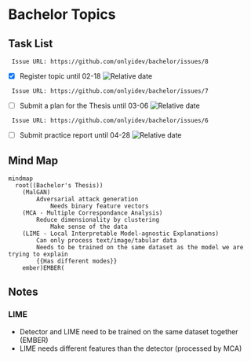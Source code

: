 # Bachelor Topics

## Task List

<!-- TODO: fix by 2025-02-18 -->
     Issue URL: https://github.com/onlyidev/bachelor/issues/8
- [x] Register topic until 02-18 ![Relative date](https://img.shields.io/date/1739915999?style=flat&label=Due&cacheSeconds=3600)
<!-- TODO: fix by 2025-03-06 -->
     Issue URL: https://github.com/onlyidev/bachelor/issues/7
- [ ] Submit a plan for the Thesis until 03-06 ![Relative date](https://img.shields.io/date/1741212000?style=flat&label=Due&cacheSeconds=3600)
<!-- TODO: fix by 2025-04-28 -->
     Issue URL: https://github.com/onlyidev/bachelor/issues/6
- [ ] Submit practice report until 04-28 ![Relative date](https://img.shields.io/date/1745787600?label=Due&cacheSeconds=3600)


## Mind Map

```mermaid
mindmap
  root((Bachelor's Thesis))
    (MalGAN)
        Adversarial attack generation
            Needs binary feature vectors
    (MCA - Multiple Correspondance Analysis)
        Reduce dimensionality by clustering
            Make sense of the data
    (LIME - Local Interpretable Model-agnostic Explanations)
        Can only process text/image/tabular data
        Needs to be trained on the same dataset as the model we are trying to explain
        {{Has different modes}}
    ember)EMBER(
```

## Notes

### LIME

- Detector and LIME need to be trained on the same dataset together (EMBER)
- LIME needs different features than the detector (processed by MCA)
